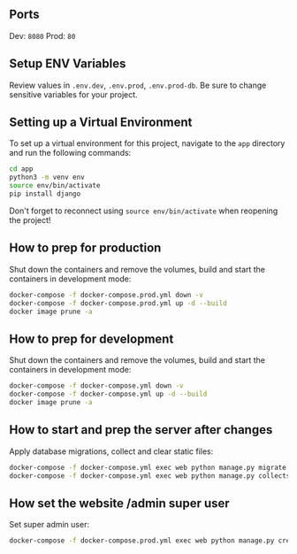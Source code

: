 ## Ports
Dev: `8080`
Prod: `80`
## Setup ENV Variables

Review values in `.env.dev`, `.env.prod`, `.env.prod-db`. Be sure to change sensitive variables for your project.

## Setting up a Virtual Environment

To set up a virtual environment for this project, navigate to the `app` directory and run the following commands:

```bash
cd app
python3 -m venv env
source env/bin/activate
pip install django
```

Don't forget to reconnect using `source env/bin/activate` when reopening the project!

## How to prep for production

Shut down the containers and remove the volumes, build and start the containers in development mode:

```bash
docker-compose -f docker-compose.prod.yml down -v
docker-compose -f docker-compose.prod.yml up -d --build
docker image prune -a
```

## How to prep for development

Shut down the containers and remove the volumes, build and start the containers in development mode:

```bash
docker-compose -f docker-compose.yml down -v
docker-compose -f docker-compose.yml up -d --build
docker image prune -a
```

## How to start and prep the server after changes

Apply database migrations, collect and clear static files:

```bash
docker-compose -f docker-compose.yml exec web python manage.py migrate --noinput
docker-compose -f docker-compose.yml exec web python manage.py collectstatic --no-input --clear
```

## How set the website /admin super user

Set super admin user:

```bash
docker-compose -f docker-compose.prod.yml exec web python manage.py createsuperuser
```